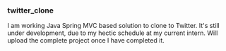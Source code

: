 ### twitter_clone

I am working Java Spring MVC based solution to clone to Twitter. It's still under development, due to my hectic schedule at my current intern. Will upload the complete project once I have completed it.
